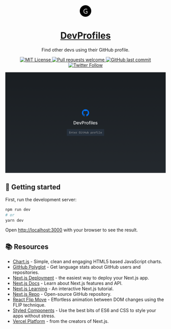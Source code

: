 <div align='center'>
  <img src='static/logo.svg' width='36' height='36' />
  <h1>
    <a
      href="https://profiles.gattuso.dev"
      rel="_blank"
      rel="noopener noreferrer nofollow"
    >
      DevProfiles
    </a>
      </h1>
  <p align="center">
    Find other devs using their GitHub profile.
  </p>
  <p align="center">
  <a
    href="https://github.com/josephgattuso/dev-profiles/blob/master/LICENSE"
  >
    <img
      alt="MIT License"
      src="https://img.shields.io/github/license/josephgattuso/dev-profiles"
    />
  </a>
    <a
    href="https://github.com/josephgattuso/dev-profiles/pulls"
  >
  <img
    alt="Pull requests welcome"
    src="https://img.shields.io/badge/PRs-welcome-blue.svg?style=flat-square"
  />
  </a>
  <a
    href="https://github.com/josephgattuso/dev-profiles/commits/master"
  >
    <img
      alt="GitHub last commit"
      src="https://img.shields.io/github/last-commit/josephgattuso/dev-profiles?style=flat-square"
    />
  </a>
  <a
    target="_blank"
    href="https://twitter.com/intent/follow?screen_name=joeetuso"
  >
    <img
      alt="Twitter Follow"
      src="https://img.shields.io/twitter/follow/joeetuso?style=flat-square"
    />
  </a>
</p>
</div>

![cover](static/og.png)

## 🚀 Getting started

First, run the development server:

```sh
npm run dev
# or
yarn dev
```

Open [http://localhost:3000](http://localhost:3000) with your browser to see the result.

## 📚 Resources

- [Chart.js](https://www.chartjs.org/) - Simple, clean and engaging HTML5 based JavaScript charts.
- [GitHub Polyglot](https://github.com/IonicaBizau/node-gh-polyglot) - Get language stats about GitHub users and repositories.
- [Next.js Deployment](https://nextjs.org/docs/deployment) - the easiest way to deploy your Next.js app.
- [Next.js Docs](https://nextjs.org/docs) - Learn about Next.js features and API.
- [Next.js Learning](https://nextjs.org/learn) - An interactive Next.js tutorial.
- [Next.js Repo](https://github.com/vercel/next.js/) - Open-source GitHub repository.
- [React Flip Move](https://github.com/joshwcomeau/react-flip-move) - Effortless animation between DOM changes using the FLIP technique.
- [Styled Components](https://styled-components.com/) - Use the best bits of ES6 and CSS to style your apps without stress.
- [Vercel Platform](https://vercel.com) - from the creators of Next.js.
